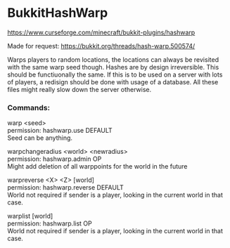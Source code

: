 # BukkitHashWarp
https://www.curseforge.com/minecraft/bukkit-plugins/hashwarp

Made for request:
https://bukkit.org/threads/hash-warp.500574/

Warps players to random locations, the locations can always be revisited with the same warp seed though. Hashes are by design irreversible. This should be functiuonally the same. If this is to be used on a server with lots of players, a redisign should be done with usage of a database. All these files might really slow down the server otherwise.

### Commands:
warp &lt;seed&gt;\
permission: hashwarp.use DEFAULT\
Seed can be anything.

warpchangeradius &lt;world&gt; &lt;newradius&gt;\
permission: hashwarp.admin OP\
Might add deletion of all warppoints for the world in the future

warpreverse &lt;X&gt; &lt;Z&gt; [world]\
permission: hashwarp.reverse DEFAULT\
World not required if sender is a player, looking in the current world in that case.

warplist [world]\
permission: hashwarp.list OP\
World not required if sender is a player, looking in the current world in that case.
